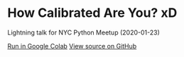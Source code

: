 # How Calibrated Are You? xD

Lightning talk for NYC Python Meetup (2020-01-23)

[Run in Google Colab](https://colab.research.google.com/github/thomasjpfan/lightning-talks/blob/master/2020_01_23_how_calibrated_are_you/notebook.ipynb)
[View source on GitHub](https://github.com/thomasjpfan/lightning-talks/blob/master/2020_01_23_how_calibrated_are_you/notebook.ipynb)
